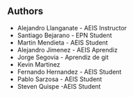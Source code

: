## Authors
- Alejandro Llanganate - AEIS Instructor
- Santiago Bejarano - EPN Student
- Martin Mendieta - AEIS Student
- Alejandro Jimenez - AEIS Aprendiz
- Jorge Segovia - Aprendiz de git
- Kevin Martinez
- Fernando Hernandez - AEIS Student
- Pablo Sarzosa - AEIS Student
- Steven Quispe -AEIS Student